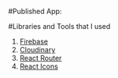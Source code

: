 #Published App:

#Libraries and Tools that I used
1. [Firebase](https://firebase.google.com/)
2. [Cloudinary](https://cloudinary.com/)
3. [React Router](https://reactrouter.com/en/main)
4. [React Icons](https://react-icons.github.io/react-icons/)
